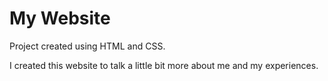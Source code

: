 # My Website 
 
Project created using HTML and CSS.

I created this website to talk a little bit more about me and my experiences. 

